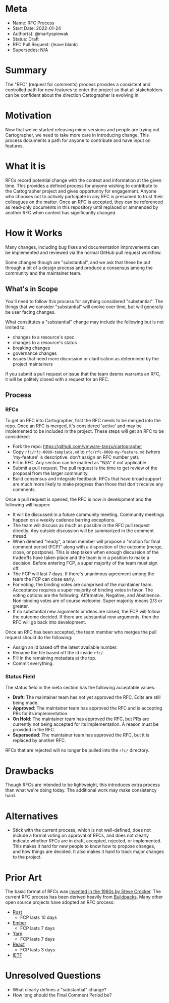 # Meta
[meta]: #meta
- Name: RFC Process
- Start Date: 2022-01-24
- Author(s): @martyspiewak
- Status: Draft <!-- Acceptable values: Draft, Approved, On Hold, Superseded -->
- RFC Pull Request: (leave blank)
- Supersedes: N/A

# Summary
[summary]: #summary

The "RFC" (request for comments) process provides a consistent and controlled path for new features to enter the project so that all stakeholders can be confident about the direction Cartographer is evolving in.

# Motivation
[motivation]: #motivation

Now that we've started releasing minor versions and people are trying out Cartographer, we need to take more care in introducing change. This process documents a path for anyone to contribute and have input on features.

# What it is
[what-it-is]: #what-it-is

RFCs record potential change with the context and information at the given time. This provides a defined process for anyone wishing to contribute to the Cartographer project and gives opportunity for engagement. Anyone who chooses not to actively partcipate in any RFC is presumed to trust their colleagues on the matter. Once an RFC is accepted, they can be referenced as read-only documents in this repository until replaced or ammended by another RFC when context has significantly changed.

# How it Works
[how-it-works]: #how-it-works

Many changes, including bug fixes and documentation improvements can be implemented and reviewed via the normal GitHub pull request workflow.

Some changes though are "substantial", and we ask that these be put through a bit of a design process and produce a consensus among the community and the maintainer team.

## What's in Scope

You'll need to follow this process for anything considered "substantial". The things that we consider "substantial" will evolve over time, but will generally be user facing changes.

What constitutes a "substantial" change may include the following but is not limited to:

- changes to a resource's spec
- changes to a resource's status
- breaking changes
- governance changes
- issues that need more discussion or clarification as determined by the project maintainers

If you submit a pull request or issue that the team deems warrants an RFC, it will be politely closed with a request for an RFC.

## Process

### RFCs

To get an RFC into Cartographer, first the RFC needs to be merged into the repo. Once an RFC is merged, it's considered 'active' and may be implemented to be included in the project. These steps will get an RFC to be considered:

- Fork the repo: <https://github.com/vmware-tanzu/cartographer>
- Copy `rfc/rfc-0000-template.md` to `rfc/rfc-0000-my-feature.md` (where 'my-feature' is descriptive. don't assign an RFC number yet).
- Fill in RFC. Any section can be marked as "N/A" if not applicable.
- Submit a pull request. The pull request is the time to get review of the proposal from the larger community.
- Build consensus and integrate feedback. RFCs that have broad support are much more likely to make progress than those that don't receive any comments.

Once a pull request is opened, the RFC is now in development and the following will happen:

- It will be discussed in a future community meeting. Community meetings happen on a weekly cadence barring exceptions.
- The team will discuss as much as possible in the RFC pull request directly. Any outside discussion will be summarized in the comment thread.
- When deemed "ready", a team member will propose a "motion for final comment period (FCP)" along with a disposition of the outcome (merge, close, or postpone). This is step taken when enough discussion of the tradeoffs have taken place and the team is in a position to make a decision. Before entering FCP, a super majority of the team must sign off.
- The FCP will last 7 days. If there's unanimous agreement among the team the FCP can close early.
- For voting, the binding votes are comprised of the maintainer team. Acceptance requires a super majority of binding votes in favor. The voting options are the following: Affirmative, Negative, and Abstinence. Non-binding votes are of course welcome. Super majority means 2/3 or greater.
- If no substantial new arguments or ideas are raised, the FCP will follow the outcome decided. If there are substantial new arguments, then the RFC will go back into development.

Once an RFC has been accepted, the team member who merges the pull request should do the following:

- Assign an id based off the latest available number.
- Rename the file based off the id inside `rfc/`.
- Fill in the remaining metadata at the top.
- Commit everything.

### Status Field
The status field in the meta section has the following acceptable values:
- **Draft**: The maintainer team has not yet approved the RFC. Edits are still being made.
- **Approved**: The maintainer team has approved the RFC and is accepting PRs for its implementation.
- **On Hold**: The maintainer team has approved the RFC, but PRs are currently not being accepted for its implementation. A reason must be provided in the RFC.
- **Superseded**: The maintainer team has approved the RFC, but it is replaced by another RFC.

RFCs that are rejected will no longer be pulled into the `rfc/` directory.

# Drawbacks
[drawbacks]: #drawbacks

Though RFCs are intended to be lightweight, this introduces extra process than what we're doing today. The additional work may make consistency hard.

# Alternatives
[alternatives]: #alternatives

- Stick with the current process, which is not well-defined, does not include a formal voting on approval of RFCs, and does not clearly indicate whether RFCs are in draft, accepted, rejected, or implemented. This makes it hard for new people to know how to propose changes, and how things are decided. It also makes it hard to track major changes to the project.

# Prior Art
[prior-art]: #prior-art

The basic format of RFCs was [invented in the 1960s by Steve Crocker](https://en.wikipedia.org/wiki/Request_for_Comments#History). The current RFC process has been derived heavily from [Buildpacks](https://github.com/buildpacks/rfcs/). Many other open source projects have adopted an RFC process:

- [Rust](https://github.com/rust-lang/rfcs)
    - FCP lasts 10 days
- [Ember](https://github.com/emberjs/rfcs)
    - FCP lasts 7 days
- [Yarn](https://github.com/yarnpkg/rfcs)
    - FCP lasts 7 days
- [React](https://github.com/reactjs/rfcs)
    - FCP lasts 3 days
- [IETF](https://www.rfc-editor.org/rfc/rfc2026.txt)

# Unresolved Questions
[unresolved-questions]: #unresolved-questions

- What clearly defines a "substantial" change?
- How long should the Final Comment Period be?
